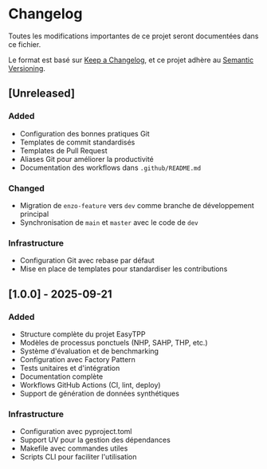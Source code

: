 # Changelog

Toutes les modifications importantes de ce projet seront documentées dans ce fichier.

Le format est basé sur [Keep a Changelog](https://keepachangelog.com/en/1.0.0/),
et ce projet adhère au [Semantic Versioning](https://semver.org/spec/v2.0.0.html).

## [Unreleased]

### Added
- Configuration des bonnes pratiques Git
- Templates de commit standardisés
- Templates de Pull Request
- Aliases Git pour améliorer la productivité
- Documentation des workflows dans `.github/README.md`

### Changed
- Migration de `enzo-feature` vers `dev` comme branche de développement principal
- Synchronisation de `main` et `master` avec le code de `dev`

### Infrastructure
- Configuration Git avec rebase par défaut
- Mise en place de templates pour standardiser les contributions

## [1.0.0] - 2025-09-21

### Added
- Structure complète du projet EasyTPP
- Modèles de processus ponctuels (NHP, SAHP, THP, etc.)
- Système d'évaluation et de benchmarking
- Configuration avec Factory Pattern
- Tests unitaires et d'intégration
- Documentation complète
- Workflows GitHub Actions (CI, lint, deploy)
- Support de génération de données synthétiques

### Infrastructure
- Configuration avec pyproject.toml
- Support UV pour la gestion des dépendances
- Makefile avec commandes utiles
- Scripts CLI pour faciliter l'utilisation